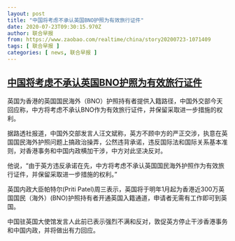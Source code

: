 ```yaml
---
layout: post
title: "中国将考虑不承认英国BNO护照为有效旅行证件"
date: 2020-07-23T09:30:15.970Z
author: 联合早报
from: https://www.zaobao.com/realtime/china/story20200723-1071409
tags: [ 联合早报 ]
categories: [ news, 联合早报 ]
---
```

<!--1595523300000-->
[中国将考虑不承认英国BNO护照为有效旅行证件](https://www.zaobao.com/realtime/china/story20200723-1071409)
------

<div>
<p>英国为香港的英国国民海外（BNO）护照持有者提供入籍路径，中国外交部今天回应称，中方将考虑不承认BNO作为有效旅行证件，并保留采取进一步措施的权利。</p><p>据路透社报道，中国外交部发言人汪文斌称，英方不顾中方的严正交涉，执意在英国国民海外护照问题上搞政治操弄，公然违背承诺，违反国际法和国际关系基本准则，对香港事务和中国内政横加干涉，中方对此坚决反对。</p><p>他说，“由于英方违反承诺在先，中方将考虑不承认英国国民海外护照作为有效旅行证件，并保留采取进一步措施的权利。”</p><section id="imu"><div id="dfp-ad-imu1-wrapper" class="dfp-tag-wrapper"><div id="dfp-ad-imu1" class="dfp-tag-wrapper"></div></div></section><p>英国内政大臣帕特尔(Priti Patel)周三表示，英国将于明年1月起为香港近300万英国国民（海外）(BNO)护照持有者开通英国入籍通道，申请者无需有工作即可到英国。</p><p>中国驻英国大使馆发言人此前已表示强烈不满和反对，敦促英方停止干涉香港事务和中国内政，并将做出有力回应。</p><div id="innity-in-post"></div><div id="dfp-ad-midarticlespecial-wrapper" class="dfp-tag-wrapper"><div id="dfp-ad-midarticlespecial" class="dfp-tag-wrapper"></div></div>
</div>
